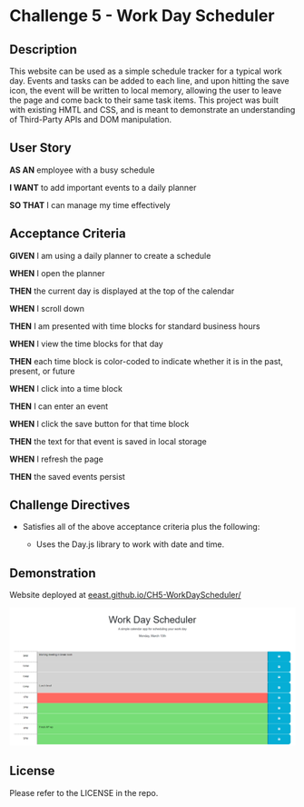 # Challenge 5 - Work Day Scheduler

## Description

This website can be used as a simple schedule tracker for a typical work day. Events and tasks can be added to each line, and upon hitting the save icon, the event will be written to local memory, allowing the user to leave the page and come back to their same task items. This project was built with existing HMTL and CSS, and is meant to demonstrate an understanding of Third-Party APIs and DOM manipulation.

## User Story

**AS AN** employee with a busy schedule

**I WANT** to add important events to a daily planner

**SO THAT** I can manage my time effectively

## Acceptance Criteria

**GIVEN** I am using a daily planner to create a schedule

**WHEN** I open the planner

**THEN** the current day is displayed at the top of the calendar

**WHEN** I scroll down

**THEN** I am presented with time blocks for standard business hours

**WHEN** I view the time blocks for that day

**THEN** each time block is color-coded to indicate whether it is in the past, present, or future

**WHEN** I click into a time block

**THEN** I can enter an event

**WHEN** I click the save button for that time block

**THEN** the text for that event is saved in local storage

**WHEN** I refresh the page

**THEN** the saved events persist

## Challenge Directives

* Satisfies all of the above acceptance criteria plus the following:

  * Uses the Day.js library to work with date and time.

## Demonstration

Website deployed at [eeast.github.io/CH5-WorkDayScheduler/](https://eeast.github.io/CH5-WorkDayScheduler/)

![1678759755989](image/README/1678759755989.png)

## License

Please refer to the LICENSE in the repo.
